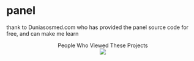 # panel
thank to Duniasosmed.com who has provided the panel source code for free, and can make me learn




<p align="center"> 
 People Who Viewed These Projects<br>
  <img src="https://profile-counter.glitch.me/hansalrl/panel/count.svg" />
</p>

